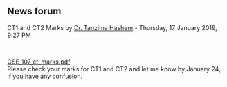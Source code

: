 <h2>News forum</h2><a href="https://moodle.cse.buet.ac.bd/user/view.php?id=39&course=383"></a>
CT1 and CT2 Marks
by <a href="https://moodle.cse.buet.ac.bd/user/view.php?id=39&course=383">Dr. Tanzima Hashem</a> - Thursday, 17 January 2019, 9:27 PM


 

<a href="file%5CCSE_107_ct_marks.pdf"></a> <a href="file%5CCSE_107_ct_marks.pdf">CSE_107_ct_marks.pdf</a><br />
Please check your marks for CT1 and CT2 and let me know by January 24, if you have any confusion.  






